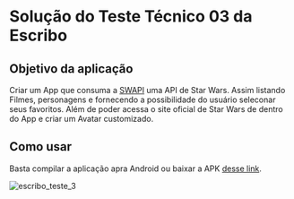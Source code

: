 # Solução do Teste Técnico 03 da Escribo


## Objetivo da aplicação

Criar um App que consuma a [SWAPI](https://swapi.dev/) uma API de Star Wars. Assim listando Filmes, personagens e fornecendo a possibilidade do usuário seleconar seus favoritos. Além de poder acessa o site oficial de Star Wars de dentro do App e criar um Avatar customizado.


## Como usar

Basta compilar a aplicação apra Android ou baixar a APK [desse link](https://drive.google.com/file/d/1ErWbHyZME8SH1Yq6o04nOhfolz5N9cND/view?usp=sharing).


![escribo_teste_3](https://user-images.githubusercontent.com/23375346/151913549-863e7850-7872-43d5-8cdd-4e464c805139.gif)
